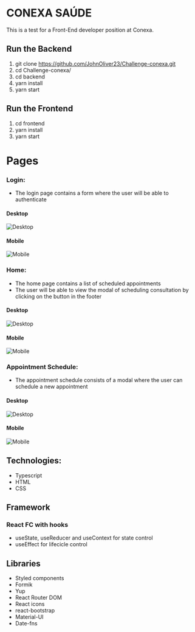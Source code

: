 # CONEXA SAÚDE

This is a test for a Front-End developer position at Conexa.

## Run the Backend
1. git clone https://github.com/JohnOliver23/Challenge-conexa.git
2. cd Challenge-conexa/
3. cd backend
4. yarn install
5. yarn start

## Run the Frontend
1. cd frontend
2. yarn install
3. yarn start

# Pages

### Login: 

- The login page contains a form where the user will be able to authenticate

#### Desktop
![Desktop](https://github.com/JohnOliver23/Challenge-conexa/blob/main/images/loginDesk.png?raw=true)


#### Mobile
![Mobile](https://github.com/JohnOliver23/Challenge-conexa/blob/main/images/LoginMob.png?raw=true)

### Home: 

- The home page contains a list of scheduled appointments
- The user will be able to view the modal of scheduling consultation by clicking on the button in the footer

#### Desktop
![Desktop](https://github.com/JohnOliver23/Challenge-conexa/blob/main/images/homeDesk.png?raw=true)


#### Mobile
![Mobile](https://github.com/JohnOliver23/Challenge-conexa/blob/main/images/homeMob.png?raw=true)

### Appointment Schedule: 

- The appointment schedule consists of a modal where the user can schedule a new appointment

#### Desktop
![Desktop](https://github.com/JohnOliver23/Challenge-conexa/blob/main/images/modalDesk.png?raw=true)


#### Mobile
![Mobile](https://github.com/JohnOliver23/Challenge-conexa/blob/main/images/modalMob.png?raw=true)


## Technologies:
- Typescript
- HTML
- CSS

## Framework
### React FC with hooks
- useState, useReducer and useContext for state control
- useEffect for lifecicle control

## Libraries
- Styled components
- Formik
- Yup
- React Router DOM
- React icons
- react-bootstrap
- Material-UI
- Date-fns
